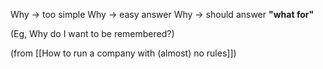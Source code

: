 
Why -> too simple
Why -> easy answer
Why -> should answer **"what for"**

(Eg, Why do I want to be remembered?)

(from [[How to run a company with (almost) no rules]])